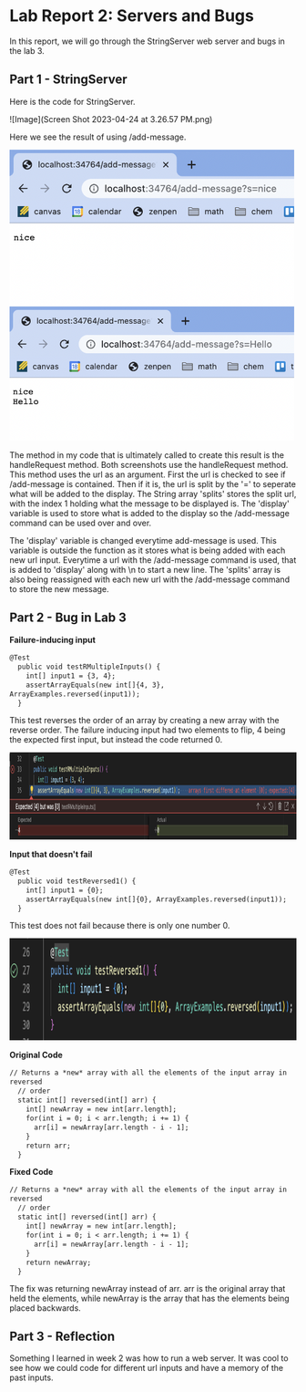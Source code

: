 # Lab Report 2: Servers and Bugs

In this report, we will go through the StringServer web server and bugs in the lab 3. 

## Part 1 - StringServer

Here is the code for StringServer.

![Image](Screen Shot 2023-04-24 at 3.26.57 PM.png)

Here we see the result of using /add-message.

<img src="Screen Shot 2023-04-24 at 3.15.34 PM.png"  width="500" height="272">

<img src="Screen Shot 2023-04-24 at 3.15.48 PM.png"  width="500" height="235">

The method in my code that is ultimately called to create this result is the handleRequest method. Both screenshots use the handleRequest method. This method uses the url as an argument. First the url is checked to see if /add-message is contained. Then if it is, the url is split by the '=' to seperate what will be added to the display. The String array 'splits' stores the split url, with the index 1 holding what the message to be displayed is. The 'display' variable is used to store what is added to the display so the /add-message command can be used over and over. 

The 'display' variable is changed everytime add-message is used. This variable is outside the function as it stores what is being added with each new url input. Everytime a url with the /add-message command is used, that is added to 'display' along with \n to start a new line. The 'splits' array is also being reassigned with each new url with the /add-message command to store the new message. 

## Part 2 - Bug in Lab 3

**Failure-inducing input**
```
@Test
  public void testRMultipleInputs() {
    int[] input1 = {3, 4};
    assertArrayEquals(new int[]{4, 3}, ArrayExamples.reversed(input1));
  }
```

This test reverses the order of an array by creating a new array with the reverse order. The failure inducing input had two elements to flip, 4 being the expected first input, but instead the code returned 0. 

<img src="Screen Shot 2023-04-24 at 6.15.01 PM.png"  width="1000" height="153">

**Input that doesn't fail**
```
@Test
  public void testReversed1() {
    int[] input1 = {0};
    assertArrayEquals(new int[]{0}, ArrayExamples.reversed(input1));
  }
```

This test does not fail because there is only one number 0.

<img src="Screen Shot 2023-04-24 at 6.15.32 PM.png"  width="1000" height="179">

**Original Code**
```
// Returns a *new* array with all the elements of the input array in reversed
  // order
  static int[] reversed(int[] arr) {
    int[] newArray = new int[arr.length];
    for(int i = 0; i < arr.length; i += 1) {
      arr[i] = newArray[arr.length - i - 1];
    }
    return arr;
  }
```

**Fixed Code**
```
// Returns a *new* array with all the elements of the input array in reversed
  // order
  static int[] reversed(int[] arr) {
    int[] newArray = new int[arr.length];
    for(int i = 0; i < arr.length; i += 1) {
      arr[i] = newArray[arr.length - i - 1];
    }
    return newArray;
  }
```

The fix was returning newArray instead of arr. arr is the original array that held the elements, while newArray is the array that has the elements being placed backwards. 

## Part 3 - Reflection

Something I learned in week 2 was how to run a web server. It was cool to see how we could code for different url inputs and have a memory of the past inputs. 






